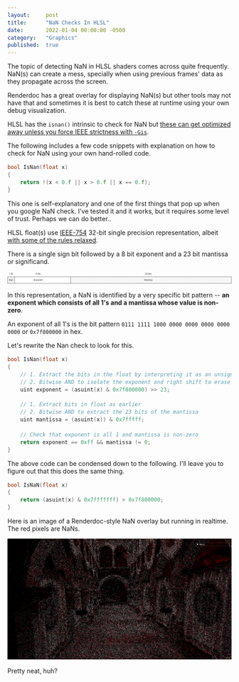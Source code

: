 ```yaml
---
layout: 	post
title:  	"NaN Checks In HLSL"
date:   	2022-01-04 00:00:00 -0500
category: 	"Graphics"
published:	true
---
```


The topic of detecting NaN in HLSL shaders comes across quite frequently. NaN(s) can create a mess, specially when using previous frames' data as they propagate across the screen. 

Renderdoc has a great overlay for displaying NaN(s) but other tools may not have that and sometimes it is best to catch these at runtime using your own debug visualization.

HLSL has the `isnan()` intrinsic to check for NaN but [these can get optimized away unless you force IEEE strictness with `-Gis`](https://twitter.com/_Humus_/status/1074973351276371968?s=20).

The following includes a few code snippets with explanation on how to check for NaN using your own hand-rolled code.


```C++
bool IsNan(float x)
{
    return !(x < 0.f || x > 0.f || x == 0.f);
}
```
This one is self-explanatory and one of the first things that pop up when you google NaN check. I've tested it and it works, but it requires some level of trust. Perhaps we can do better..

HLSL float(s) use [IEEE-754](http://www.fredosaurus.com/notes-java/data/basic_types/numbers-floatingpoint/ieee754.html) 32-bit single precision representation, albeit [with some of the rules relaxed](https://docs.microsoft.com/en-us/windows/win32/direct3d11/floating-point-rules). 

There is a single sign bit followed by a 8 bit exponent and a 23 bit mantissa or significand.

[<img src="/images/nan-checks/IEEE-754.png">](/images/nan-checks/IEEE-754.png)

In this representation, a NaN is identified by a very specific bit pattern -- **an exponent which consists of all 1's and a mantissa whose value is non-zero**. 

An exponent of all 1's is the bit pattern
`0111 1111 1000 0000 0000 0000 0000 0000` or `0x7f800000` in hex. 

Let's rewrite the Nan check to look for this.

```C++
bool IsNan(float x)
{
    // 1. Extract the bits in the float by interpreting it as an unsigned int
    // 2. Bitwise AND to isolate the exponent and right shift to erase the mantissa bits
    uint exponent = (asuint(x) & 0x7f800000) >> 23;

    // 1. Extract bits in float as earlier
    // 2. Bitwise AND to extract the 23 bits of the mantissa
    uint mantissa = (asuint(x)) & 0x7fffff;

    // Check that exponent is all 1 and mantissa is non-zero
    return exponent == 0xff && mantissa != 0;
}
```
The above code can be condensed down to the following. I'll leave you to figure out that this does the same thing.

```C++
bool IsNaN(float x)
{
    return (asuint(x) & 0x7fffffff) > 0x7f800000;
}
```

Here is an image of a Renderdoc-style NaN overlay but running in realtime. The red pixels are NaNs.

[<img src="/images/nan-checks/sponza-nan.png">](/images/nan-checks/sponza-nan.png)

Pretty neat, huh?